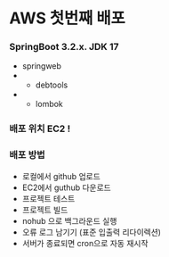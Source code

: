# AWS 첫번째 배포

### SpringBoot 3.2.x. JDK 17


- springweb
- - debtools
- - lombok

### 배포 위치 EC2 !

### 배포 방법
- 로컬에서 github 업로드
- EC2에서 guthub 다운로드
- 프로젝트 테스트
- 프로젝트 빌드
- nohub 으로 백그라운드 실행
- 오류 로그 남기기 (표준 입출력 리다이렉션)
- 서버가 종료되면 cron으로 자동 재시작